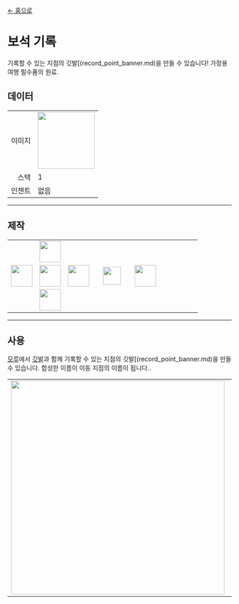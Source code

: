 [← 홈으로](../)
# 보석 기록
기록할 수 있는 지점의 깃발[(record_point_banner.md)을 만들 수 있습니다!
가정용 여행 필수품의 원료.

## 데이터
<table>
    <tr><td align="end">이미지</td><td><img src="https://i.imgur.com/5IDgby3.png" width="128"/></td></tr>
    <tr><td align="end">스택</td><td>1</td></tr>
    <tr><td align="end">인챈트</td><td>없음</td></tr>
</table>

---

## 제작
<table>
    <tr><td></td><td><img src="https://i.imgur.com/wkLqvqi.png" width="48"/></td><td></td><td colspan="3"></td></tr>
    <tr><td><img src="https://i.imgur.com/wkLqvqi.png" width="48"/></td><td><img src="https://i.imgur.com/fWIUn4F.png" width="48"/></td><td><img src="https://i.imgur.com/wkLqvqi.png" width="48"/></td><td width="70" align="center"><img src="https://i.imgur.com/VE0KqIE.png" width="40"/></td><td><img src="https://i.imgur.com/5IDgby3.png" width="48"/></td><td width="70"></td></tr>
    <tr><td></td><td><img src="https://i.imgur.com/wkLqvqi.png" width="48"/></td><td></td><td colspan="3"></td></tr>
</table>

---

## 사용
[모루](https://minecraft.fandom.com/ko/wiki/모루)에서 [깃발](https://minecraft.fandom.com/ko/wiki/깃발)과 함께 기록할 수 있는 지점의 깃발[(record_point_banner.md)을 만들 수 있습니다.
합성한 이름이 이동 지점의 이름이 됩니다..

<table>
    <tr><td><img src="https://i.imgur.com/Xq6yCL5.png" width="480"/></td><td><img src="https://i.imgur.com/YE5JOw8.png" width="480"/></td></tr>
</table>

